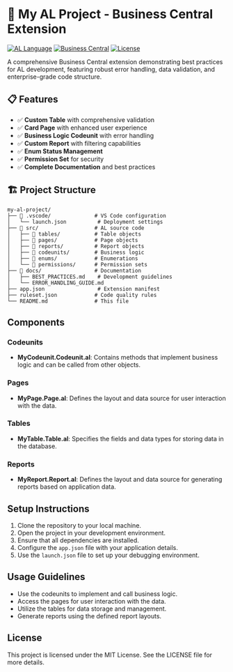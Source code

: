 # 🥖 My AL Project - Business Central Extension

[![AL Language](https://img.shields.io/badge/AL-Business%20Central-blue)](https://docs.microsoft.com/en-us/dynamics365/business-central/dev-itpro/developer/devenv-programming-in-al)
[![Business Central](https://img.shields.io/badge/Business%20Central-22.0-green)](https://docs.microsoft.com/en-us/dynamics365/business-central/)
[![License](https://img.shields.io/badge/license-MIT-blue.svg)](LICENSE)

A comprehensive Business Central extension demonstrating best practices for AL development, featuring robust error handling, data validation, and enterprise-grade code structure.

## 📋 **Features**

- ✅ **Custom Table** with comprehensive validation
- ✅ **Card Page** with enhanced user experience
- ✅ **Business Logic Codeunit** with error handling
- ✅ **Custom Report** with filtering capabilities
- ✅ **Enum Status Management** 
- ✅ **Permission Set** for security
- ✅ **Complete Documentation** and best practices

## 🏗️ **Project Structure**

```
my-al-project/
├── 📁 .vscode/              # VS Code configuration
│   └── launch.json          # Deployment settings
├── 📁 src/                  # AL source code
│   ├── 📁 tables/           # Table objects
│   ├── 📁 pages/            # Page objects
│   ├── 📁 reports/          # Report objects
│   ├── 📁 codeunits/        # Business logic
│   ├── 📁 enums/            # Enumerations
│   └── 📁 permissions/      # Permission sets
├── 📁 docs/                 # Documentation
│   ├── BEST_PRACTICES.md    # Development guidelines
│   └── ERROR_HANDLING_GUIDE.md
├── app.json                 # Extension manifest
├── ruleset.json            # Code quality rules
└── README.md               # This file
```

## Components

### Codeunits
- **MyCodeunit.Codeunit.al**: Contains methods that implement business logic and can be called from other objects.

### Pages
- **MyPage.Page.al**: Defines the layout and data source for user interaction with the data.

### Tables
- **MyTable.Table.al**: Specifies the fields and data types for storing data in the database.

### Reports
- **MyReport.Report.al**: Defines the layout and data source for generating reports based on application data.

## Setup Instructions
1. Clone the repository to your local machine.
2. Open the project in your development environment.
3. Ensure that all dependencies are installed.
4. Configure the `app.json` file with your application details.
5. Use the `launch.json` file to set up your debugging environment.

## Usage Guidelines
- Use the codeunits to implement and call business logic.
- Access the pages for user interaction with the data.
- Utilize the tables for data storage and management.
- Generate reports using the defined report layouts.

## License
This project is licensed under the MIT License. See the LICENSE file for more details.